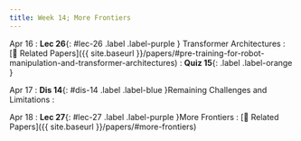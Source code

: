 ```yaml
---
title: Week 14; More Frontiers
---
```


Apr 16
: **Lec 26**{: #lec-26 .label .label-purple } Transformer Architectures
  : [📃 Related Papers]({{ site.baseurl }}/papers/#pre-training-for-robot-manipulation-and-transformer-architectures)
: **Quiz 15**{: .label .label-orange }


Apr 17
: **Dis 14**{: #dis-14 .label .label-blue }Remaining Challenges and Limitations
  : &nbsp;

Apr 18
: **Lec 27**{: #lec-27 .label .label-purple }More Frontiers
  : [📃 Related Papers]({{ site.baseurl }}/papers/#more-frontiers)



